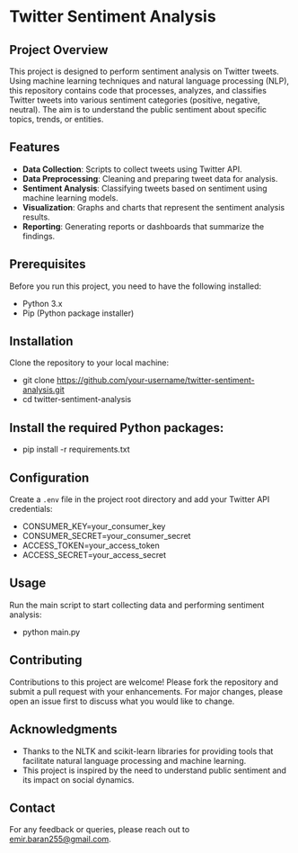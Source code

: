 # Twitter Sentiment Analysis

## Project Overview
This project is designed to perform sentiment analysis on Twitter tweets. Using machine learning techniques and natural language processing (NLP), this repository contains code that processes, analyzes, and classifies Twitter tweets into various sentiment categories (positive, negative, neutral). The aim is to understand the public sentiment about specific topics, trends, or entities.

## Features
- **Data Collection**: Scripts to collect tweets using Twitter API.
- **Data Preprocessing**: Cleaning and preparing tweet data for analysis.
- **Sentiment Analysis**: Classifying tweets based on sentiment using machine learning models.
- **Visualization**: Graphs and charts that represent the sentiment analysis results.
- **Reporting**: Generating reports or dashboards that summarize the findings.

## Prerequisites
Before you run this project, you need to have the following installed:
- Python 3.x
- Pip (Python package installer)

## Installation
Clone the repository to your local machine:

- git clone https://github.com/your-username/twitter-sentiment-analysis.git
- cd twitter-sentiment-analysis
## Install the required Python packages:
- pip install -r requirements.txt

## Configuration
Create a `.env` file in the project root directory and add your Twitter API credentials:
- CONSUMER_KEY=your_consumer_key
- CONSUMER_SECRET=your_consumer_secret
- ACCESS_TOKEN=your_access_token
- ACCESS_SECRET=your_access_secret


## Usage
Run the main script to start collecting data and performing sentiment analysis:
- python main.py

## Contributing
Contributions to this project are welcome! Please fork the repository and submit a pull request with your enhancements. For major changes, please open an issue first to discuss what you would like to change.

## Acknowledgments
- Thanks to the NLTK and scikit-learn libraries for providing tools that facilitate natural language processing and machine learning.
- This project is inspired by the need to understand public sentiment and its impact on social dynamics.

## Contact
For any feedback or queries, please reach out to [emir.baran255@gmail.com](mailto:emir.baran255@gmail.com).
